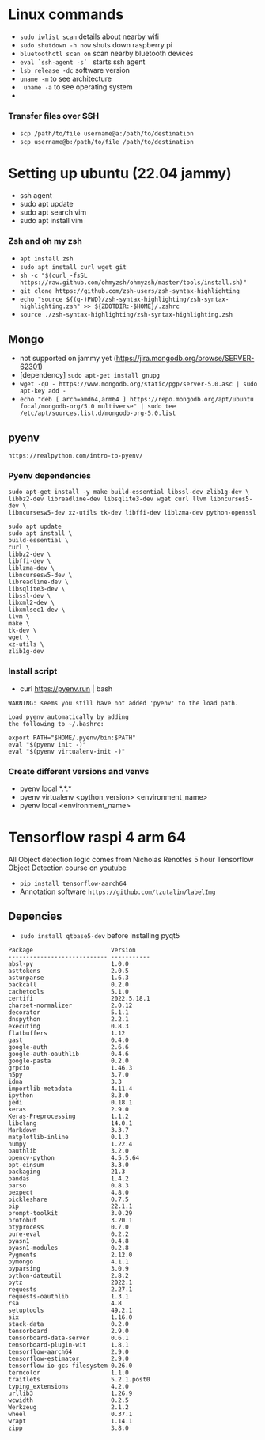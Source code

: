 # Linux commands

- `sudo iwlist scan` details about nearby wifi
- `sudo shutdown -h now` shuts down raspberry pi
- `bluetoothctl scan on` scan nearby bluetooth devices
- ```eval `ssh-agent -s` ``` starts ssh agent
- `lsb_release -dc` software version
- `uname -m` to see architecture
- ` uname -a` to see operating system
- 
###  Transfer files over SSH
- `scp /path/to/file username@a:/path/to/destination`
- `scp username@b:/path/to/file /path/to/destination`


# Setting up ubuntu (22.04 jammy)
- ssh agent
- sudo apt update
- sudo apt search vim
- sudo apt install vim

### Zsh and oh my zsh
- `apt install zsh`
- `sudo apt install curl wget git`
- `sh -c "$(curl -fsSL https://raw.github.com/ohmyzsh/ohmyzsh/master/tools/install.sh)"`
- `git clone https://github.com/zsh-users/zsh-syntax-highlighting`
- `echo "source ${(q-)PWD}/zsh-syntax-highlighting/zsh-syntax-highlighting.zsh" >> ${ZDOTDIR:-$HOME}/.zshrc`
- `source ./zsh-syntax-highlighting/zsh-syntax-highlighting.zsh`


## Mongo
- not supported on jammy yet (https://jira.mongodb.org/browse/SERVER-62301)
- [dependency] `sudo apt-get install gnupg`
- `wget -qO - https://www.mongodb.org/static/pgp/server-5.0.asc | sudo apt-key add -`
- `echo "deb [ arch=amd64,arm64 ] https://repo.mongodb.org/apt/ubuntu focal/mongodb-org/5.0 multiverse" | sudo tee /etc/apt/sources.list.d/mongodb-org-5.0.list`


## pyenv
``https://realpython.com/intro-to-pyenv/``
### Pyenv dependencies
```
sudo apt-get install -y make build-essential libssl-dev zlib1g-dev \
libbz2-dev libreadline-dev libsqlite3-dev wget curl llvm libncurses5-dev \
libncursesw5-dev xz-utils tk-dev libffi-dev liblzma-dev python-openssl
```

``` 
sudo apt update
sudo apt install \
build-essential \
curl \
libbz2-dev \
libffi-dev \
liblzma-dev \
libncursesw5-dev \
libreadline-dev \
libsqlite3-dev \
libssl-dev \
libxml2-dev \
libxmlsec1-dev \
llvm \
make \
tk-dev \
wget \
xz-utils \
zlib1g-dev 
```


### Install script
- curl https://pyenv.run | bash
```
WARNING: seems you still have not added 'pyenv' to the load path.

Load pyenv automatically by adding
the following to ~/.bashrc:

export PATH="$HOME/.pyenv/bin:$PATH"
eval "$(pyenv init -)"
eval "$(pyenv virtualenv-init -)"
```
### Create different versions and venvs
- pyenv local \*.\*.*
- pyenv virtualenv <python_version> <environment_name>
- pyenv local <environment_name>

# Tensorflow raspi 4 arm 64
All Object detection logic comes from Nicholas Renottes
5 hour Tensorflow Object Detection course on youtube

- `pip install tensorflow-aarch64`
- Annotation software `https://github.com/tzutalin/labelImg`



## Depencies

- `sudo install qtbase5-dev` before installing pyqt5
```
Package                      Version
---------------------------- -----------
absl-py                      1.0.0
asttokens                    2.0.5
astunparse                   1.6.3
backcall                     0.2.0
cachetools                   5.1.0
certifi                      2022.5.18.1
charset-normalizer           2.0.12
decorator                    5.1.1
dnspython                    2.2.1
executing                    0.8.3
flatbuffers                  1.12
gast                         0.4.0
google-auth                  2.6.6
google-auth-oauthlib         0.4.6
google-pasta                 0.2.0
grpcio                       1.46.3
h5py                         3.7.0
idna                         3.3
importlib-metadata           4.11.4
ipython                      8.3.0
jedi                         0.18.1
keras                        2.9.0
Keras-Preprocessing          1.1.2
libclang                     14.0.1
Markdown                     3.3.7
matplotlib-inline            0.1.3
numpy                        1.22.4
oauthlib                     3.2.0
opencv-python                4.5.5.64
opt-einsum                   3.3.0
packaging                    21.3
pandas                       1.4.2
parso                        0.8.3
pexpect                      4.8.0
pickleshare                  0.7.5
pip                          22.1.1
prompt-toolkit               3.0.29
protobuf                     3.20.1
ptyprocess                   0.7.0
pure-eval                    0.2.2
pyasn1                       0.4.8
pyasn1-modules               0.2.8
Pygments                     2.12.0
pymongo                      4.1.1
pyparsing                    3.0.9
python-dateutil              2.8.2
pytz                         2022.1
requests                     2.27.1
requests-oauthlib            1.3.1
rsa                          4.8
setuptools                   49.2.1
six                          1.16.0
stack-data                   0.2.0
tensorboard                  2.9.0
tensorboard-data-server      0.6.1
tensorboard-plugin-wit       1.8.1
tensorflow-aarch64           2.9.0
tensorflow-estimator         2.9.0
tensorflow-io-gcs-filesystem 0.26.0
termcolor                    1.1.0
traitlets                    5.2.1.post0
typing_extensions            4.2.0
urllib3                      1.26.9
wcwidth                      0.2.5
Werkzeug                     2.1.2
wheel                        0.37.1
wrapt                        1.14.1
zipp                         3.8.0
```
